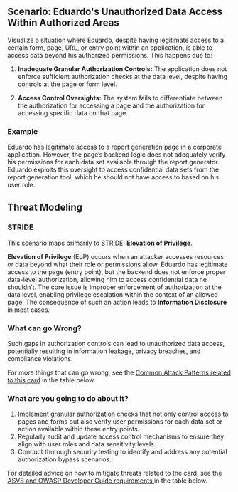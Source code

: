 ## Scenario: Eduardo's Unauthorized Data Access Within Authorized Areas

Visualize a situation where Eduardo, despite having legitimate access to a certain form, page, URL, or entry point within an application, is able to access data beyond his authorized permissions. This happens due to:

1. **Inadequate Granular Authorization Controls:** The application does not enforce sufficient authorization checks at the data level, despite having controls at the page or form level.

2. **Access Control Oversights:** The system fails to differentiate between the authorization for accessing a page and the authorization for accessing specific data on that page.

### Example

Eduardo has legitimate access to a report generation page in a corporate application. However, the page’s backend logic does not adequately verify his permissions for each data set available through the report generator. Eduardo exploits this oversight to access confidential data sets from the report generation tool, which he should not have access to based on his user role.

## Threat Modeling

### STRIDE

This scenario maps primarily to STRIDE: **Elevation of Privilege**.

**Elevation of Privilege** (EoP) occurs when an attacker accesses resources or data beyond what their role or permissions allow.
Eduardo has legitimate access to the page (entry point), but the backend does not enforce proper data-level authorization, allowing him to access confidential data he shouldn’t.
The core issue is improper enforcement of authorization at the data level, enabling privilege escalation within the context of an allowed page.
The consequence of such an action leads to **Information Disclosure** in most cases.

### What can go Wrong?

Such gaps in authorization controls can lead to unauthorized data access, potentially resulting in information leakage, privacy breaches, and compliance violations.

For more things that can go wrong, see the [Common Attack Patterns related to this card](#mapping 'Common Attack Patterns related to this card [internal]') in the table below.

### What are you going to do about it?

1. Implement granular authorization checks that not only control access to pages and forms but also verify user permissions for each data set or action available within these entry points. 
2. Regularly audit and update access control mechanisms to ensure they align with user roles and data sensitivity levels.
3. Conduct thorough security testing to identify and address any potential authorization bypass scenarios.

For detailed advice on how to mitigate threats related to the card, see the [ASVS and OWASP Developer Guide requirements ](#mapping 'ASVS and OWASP Developer Guide requirements [internal]') in the table below.
